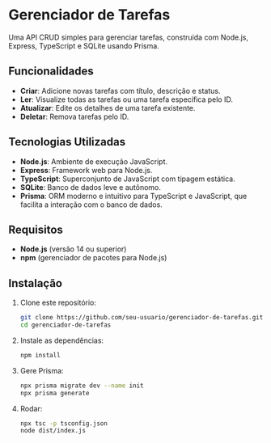 # Gerenciador de Tarefas

Uma API CRUD simples para gerenciar tarefas, construída com Node.js, Express, TypeScript e SQLite usando Prisma.

## Funcionalidades

- **Criar**: Adicione novas tarefas com título, descrição e status.
- **Ler**: Visualize todas as tarefas ou uma tarefa específica pelo ID.
- **Atualizar**: Edite os detalhes de uma tarefa existente.
- **Deletar**: Remova tarefas pelo ID.

## Tecnologias Utilizadas

- **Node.js**: Ambiente de execução JavaScript.
- **Express**: Framework web para Node.js.
- **TypeScript**: Superconjunto de JavaScript com tipagem estática.
- **SQLite**: Banco de dados leve e autônomo.
- **Prisma**: ORM moderno e intuitivo para TypeScript e JavaScript, que facilita a interação com o banco de dados.

## Requisitos

- **Node.js** (versão 14 ou superior)
- **npm** (gerenciador de pacotes para Node.js)

## Instalação

1. Clone este repositório:

   ```bash
   git clone https://github.com/seu-usuario/gerenciador-de-tarefas.git
   cd gerenciador-de-tarefas

2. Instale as dependências:

   ```bash
   npm install

3. Gere Prisma:

   ```bash
   npx prisma migrate dev --name init
   npx prisma generate

4. Rodar:

   ```bash
   npx tsc -p tsconfig.json
   node dist/index.js






